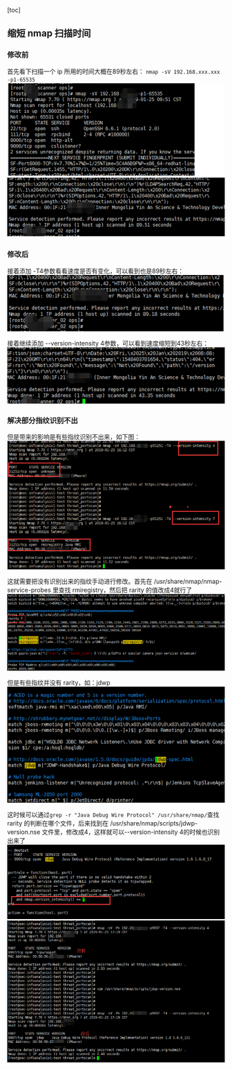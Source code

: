 [toc]
## 缩短 nmap 扫描时间

### 修改前

首先看下扫描一个 ip 所用的时间大概在89秒左右：
`nmap -sV 192.168.xxx.xxx -p1-65535`
![](_v_images/20200502153939094_28026.png)

### 修改后

接着添加 -T4参数看看速度是否有变化，可以看到也是89秒左右：
![](_v_images/20200502154121429_27182.png)

接着继续添加 --version-intensity 4参数，可以看到速度缩短到43秒左右：
![](_v_images/20200502154257237_20425.png)

### 解决部分指纹识别不出

但是带来的影响是有些指纹识别不出来，如下图：
![](_v_images/20200502154323710_22914.png)

这就需要把没有识别出来的指纹手动进行修改。首先在 /usr/share/nmap/nmap-service-probes 里查找 rmiregistry，然后把 rarity 的值改成4就行了
![](_v_images/20200502154505199_25516.png)

但是有些指纹并没有 rarity，如：jdwp
![](_v_images/20200502154543951_2654.png)

这时候可以通过`grep -r "Java Debug Wire Protocol" /usr/share/nmap/`查找 rarity 的判断在哪个文件，后来找到在 /usr/share/nmap/scripts/jdwp-version.nse 文件里，修改成4，这样就可以--version-intensity 4的时候也识别出来了
![](_v_images/20200502154828207_21799.png)
![](_v_images/20200502154915878_19683.png)
